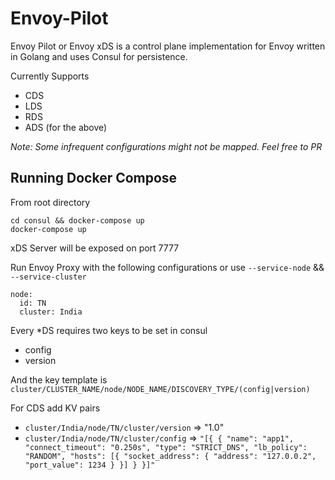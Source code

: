 # Envoy-Pilot

Envoy Pilot or Envoy xDS is a control plane implementation for Envoy written in Golang and uses Consul for persistence.

Currently Supports
   * CDS
   * LDS
   * RDS
   * ADS (for the above)

*Note: Some infrequent configurations might not be mapped. Feel free to PR* 

## Running Docker Compose

From root directory 
```
cd consul && docker-compose up
docker-compose up
```

xDS Server will be exposed on port 7777

Run Envoy Proxy with the following configurations or use `--service-node` && `--service-cluster`
```
node:
  id: TN
  cluster: India
```

Every *DS requires two keys to be set in consul
  * config
  * version

And the key template is `cluster/CLUSTER_NAME/node/NODE_NAME/DISCOVERY_TYPE/(config|version)`

For CDS add KV pairs
  * `cluster/India/node/TN/cluster/version` => "1.0"
  * `cluster/India/node/TN/cluster/config` => `"[{
      {
        "name": "app1",
        "connect_timeout": "0.250s",
        "type": "STRICT_DNS",
        "lb_policy": "RANDOM",
        "hosts": [{
          "socket_address": {
           "address": "127.0.0.2",
           "port_value": 1234
          }
        }]
    }
  }]"`

